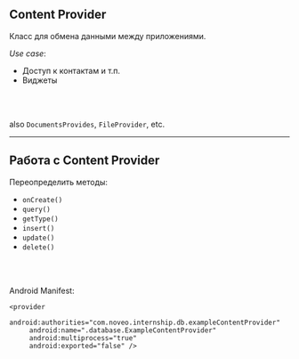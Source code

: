 ## Content Provider

Класс для обмена данными между приложениями.

*Use case*:  
* Доступ к контактам и т.п.
* Виджеты

<br>
<br>

also `DocumentsProvides`, `FileProvider`, etc.

<!-- .element: class="fragment" data-fragment-index="1" -->

------

## Работа с Content Provider

Переопределить методы:

* `onCreate()`
* `query()`
* `getType()`
* `insert()`
* `update()`
* `delete()`

<br>
<br>

Android Manifest:  
<!-- .element: class="fragment" data-fragment-index="1" -->
```
<provider 
     android:authorities="com.noveo.internship.db.exampleContentProvider" 
     android:name=".database.ExampleContentProvider"
     android:multiprocess="true"
     android:exported="false" />
```
<!-- .element: class="fragment" data-fragment-index="1" -->

